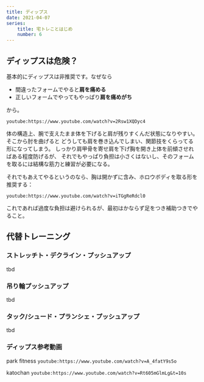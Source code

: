 ```yaml
---
title: ディップス
date: 2021-04-07
series:
    title: 宅トレことはじめ
    number: 6
---
```


## ディップスは危険？
基本的にディップスは<Asc256>非推奨</Asc256>です。なぜなら

- 間違ったフォームでやると**肩を痛める**
- 正しいフォームでやってもやっぱり**肩を痛めがち**

から。

`youtube:https://www.youtube.com/watch?v=2Rsw1XQDyc4`

体の構造上、腕で支えたまま体を下げると肩が残りすくんだ状態になりやすい。そこから肘を曲げると
どうしても肩を巻き込んでしまい、関節技をくらってる形になってしまう。
しっかり肩甲骨を寄せ肩を下げ胸を開き上体を前傾させればある程度防げるが、
それでもやっぱり負担は小さくはないし、そのフォームを取るには結構な筋力と練習が必要になる。

それでもあえてやるというのなら、胸は開かずに含み、ホロウボディを取る形を推奨する：

`youtube:https://www.youtube.com/watch?v=iTGgReRdcl0`

これであれば過度な負担は避けられるが、最初はかならず足をつき補助つきでやること。

## 代替トレーニング
### ストレッチト・デクライン・プッシュアップ
tbd

### 吊り輪プッシュアップ
tbd

### タック/シュード・プランシェ・プッシュアップ
tbd



### ディップス参考動画
park fitness
`youtube:https://www.youtube.com/watch?v=A_4fatY9s5o`

katochan
`youtube:https://www.youtube.com/watch?v=Rt605mGlmLg&t=10s`
